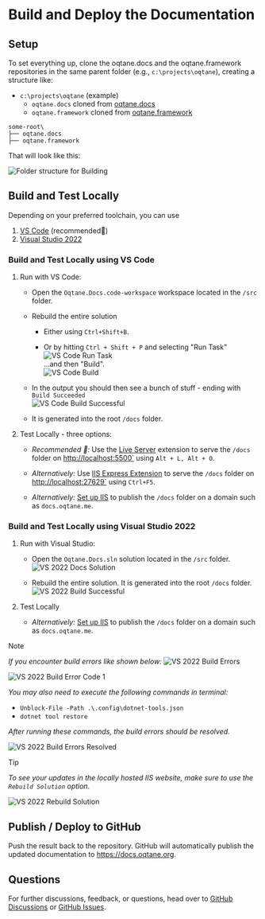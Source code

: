 
# Build and Deploy the Documentation

## Setup

To set everything up, clone the oqtane.docs and the oqtane.framework repositories
in the same parent folder (e.g., `c:\projects\oqtane`), creating a structure like:

* `c:\projects\oqtane` (example)
  * `oqtane.docs` cloned from [oqtane.docs](https://github.com/oqtane/oqtane.docs)
  * `oqtane.framework` cloned from [oqtane.framework](https://github.com/oqtane/oqtane.framework)

```text
some-root\
├── oqtane.docs
├── oqtane.framework
```

That will look like this:

![Folder structure for Building](./assets/folder-structure-for-building.jpg)

## Build and Test Locally

Depending on your preferred toolchain, you can use

1. [VS Code](#build-and-test-locally-using-vs-code)  (recommended🌟)
2. [Visual Studio 2022](#build-and-test-locally-using-visual-studio-2022)

### Build and Test Locally using VS Code

1. Run with VS Code:

    * Open the `Oqtane.Docs.code-workspace` workspace located in the `/src` folder.

    * Rebuild the entire solution
        * Either using `Ctrl+Shift+B`.

        * Or by hitting `Ctrl + Shift + P` and selecting "Run Task"  
          ![VS Code Run Task](./assets/vs-code-run-task.jpg)  
          ...and then "Build".  
          ![VS Code Build](./assets/vs-code-build.jpg)

    * In the output you should then see a bunch of stuff - ending with `Build Succeeded`  
      ![VS Code Build Successful](./assets/vs-code-build-succeeded.jpg)

    * It is generated into the root `/docs` folder.

2. Test Locally - three options:

    * _Recommended 🌟:_ Use the [Live Server](https://marketplace.visualstudio.com/items?itemName=ritwickdey.LiveServer)
      extension to serve the `/docs` folder on <http://localhost:5500`> using `Alt + L, Alt + O`.

    * _Alternatively:_ Use [IIS Express Extension](https://marketplace.visualstudio.com/items?itemName=warren-buckley.iis-express)
      to serve the `/docs` folder on <http://localhost:27629`> using `Ctrl+F5`.

    * _Alternatively:_ [Set up IIS](./run-in-iis.md) to publish the `/docs` folder on a domain
      such as `docs.oqtane.me`.



### Build and Test Locally using Visual Studio 2022

1. Run with Visual Studio:

   * Open the `Oqtane.Docs.sln` solution located in the `/src` folder.
   ![VS 2022 Docs Solution](./assets/vs-2022-docs-solution.png)

   * Rebuild the entire solution. It is generated into the root `/docs` folder.
   ![VS 2022 Build Successful](./assets/vs-2022-build-successful.png)

2. Test Locally

   * _Alternatively:_ [Set up IIS](./run-in-iis.md) to publish the `/docs` folder on a domain
      such as `docs.oqtane.me`.

> [!NOTE] 
> _If you encounter build errors like shown below:_
> ![VS 2022 Build Errors](./assets/vs-2022-build-errors.png)
>
> ![VS 2022 Build Error Code 1](./assets/vs-2022-build-error-code-1.png)
>
> _You may also need to execute the following commands in terminal:_
> * `Unblock-File -Path .\.config\dotnet-tools.json`
> * `dotnet tool restore`
>
> _After running these commands, the build errors should be resolved._
>
> ![VS 2022 Build Errors Resolved](./assets/vs-2022-build-errors-resolved.png)

> [!TIP]
> _To see your updates in the locally hosted IIS website, make sure to use the `Rebuild Solution` option._
>
> ![VS 2022 Rebuild Solution](./assets/vs-2022-rebuild-solution.png)

## Publish / Deploy to GitHub

Push the result back to the repository.
GitHub will automatically publish the updated documentation to <https://docs.oqtane.org>.

## Questions

For further discussions, feedback, or questions, head over
to [GitHub Discussions](https://github.com/oqtane/oqtane.docs/discussions)
or [GitHub Issues](https://github.com/oqtane/oqtane.docs/issues).
